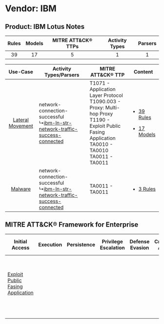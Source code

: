 Vendor: IBM
===========
Product: IBM Lotus Notes
------------------------
| Rules | Models | MITRE ATT&CK® TTPs | Activity Types | Parsers |
|:-----:|:------:|:------------------:|:--------------:|:-------:|
|  39   |   17   |         5          |       1        |    1    |

|    Use-Case    | Activity Types/Parsers    | MITRE ATT&CK® TTP    | Content    |
|:----:| ---- | ---- | ---- |
| [Lateral Movement](../../../UseCases/uc_lateral_movement.md) |  network-connection-successful<br> ↳[ibm-ln-str-network-traffic-success-connected](Ps/pC_ibmlnstrnetworktrafficsuccessconnected.md)<br> | T1071 - Application Layer Protocol<br>T1090.003 - Proxy: Multi-hop Proxy<br>T1190 - Exploit Public Fasing Application<br>TA0010 - TA0010<br>TA0011 - TA0011<br> | [<ul><li>39 Rules</li></ul><ul><li>17 Models</li></ul>](RM/r_m_ibm_ibm_lotus_notes_Lateral_Movement.md) |
|          [Malware](../../../UseCases/uc_malware.md)          |  network-connection-successful<br> ↳[ibm-ln-str-network-traffic-success-connected](Ps/pC_ibmlnstrnetworktrafficsuccessconnected.md)<br> | TA0011 - TA0011<br>    | [<ul><li>3 Rules</li></ul>](RM/r_m_ibm_ibm_lotus_notes_Malware.md)    |

MITRE ATT&CK® Framework for Enterprise
--------------------------------------
| Initial Access                                                                         | Execution | Persistence | Privilege Escalation | Defense Evasion | Credential Access | Discovery | Lateral Movement | Collection | Command and Control                                                                                                                                                                                                      | Exfiltration | Impact |
| -------------------------------------------------------------------------------------- | --------- | ----------- | -------------------- | --------------- | ----------------- | --------- | ---------------- | ---------- | ------------------------------------------------------------------------------------------------------------------------------------------------------------------------------------------------------------------------ | ------------ | ------ |
| [Exploit Public Fasing Application](https://attack.mitre.org/techniques/T1190)<br><br> |           |             |                      |                 |                   |           |                  |            | [Proxy: Multi-hop Proxy](https://attack.mitre.org/techniques/T1090/003)<br><br>[Application Layer Protocol](https://attack.mitre.org/techniques/T1071)<br><br>[Proxy](https://attack.mitre.org/techniques/T1090)<br><br> |              |        |